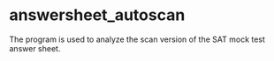 # answersheet_autoscan
The program is used to analyze the scan version of the SAT mock test answer sheet.
